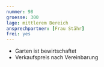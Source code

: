 ```yaml
---
nummer: 98
groesse: 300
lage: mittlerem Bereich
ansprechpartner: [Frau Stähr]
frei: yes
---
```

- Garten ist bewirtschaftet
- Verkaufspreis nach Vereinbarung
